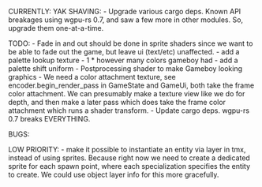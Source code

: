 CURRENTLY:
    YAK SHAVING:
        - Upgrade various cargo deps. Known API breakages using wgpu-rs 0.7, and saw a few more in other modules. So, upgrade them one-at-a-time.

TODO:
    - Fade in and out should be done in sprite shaders since we want to be able to fade out the game, but leave ui (text/etc) unaffected.
        - add a palette lookup texture - 1 * however many colors gameboy had
        - add a palette shift uniform
    - Postprocessing shader to make Gameboy looking graphics
        - We need a color attachment texture, see  encoder.begin_render_pass in GameState and GameUi, both take the frame color attachment. We can presumably make a texture view like we do for depth, and then make a later pass which does take the frame color attachment which runs a shader transform.
    - Update cargo deps. wgpu-rs 0.7 breaks EVERYTHING.

BUGS:

LOW PRIORITY:
    - make it possible to instantiate an entity via <object> layer in tmx, instead of using sprites. Because right now we need to create a dedicated sprite for each spawn point, where each specialization specifies the entity to create. We could use object layer info for this more gracefully.

